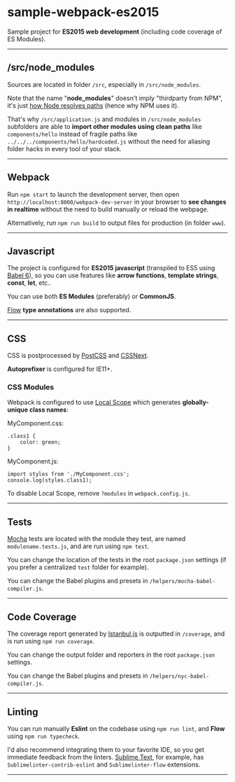 # sample-webpack-es2015

Sample project for **ES2015 web development** (including code coverage of ES Modules).


---

## /src/node_modules

Sources are located in folder `/src`, especially in `/src/node_modules`.

Note that the name "**node_modules**" doesn't imply "thirdparty from NPM", it's just [how Node resolves paths](https://nodejs.org/api/modules.html#modules_loading_from_node_modules_folders) (hence why NPM uses it).

That's why `/src/application.js` and modules in `/src/node_modules` subfolders are able to **import other modules using clean paths** like `components/hello` instead of fragile paths like `../../../components/hello/hardcoded.js` without the need for aliasing folder hacks in every tool of your stack.


---

## Webpack

Run `npm start` to launch the development server, then open `http://localhost:8000/webpack-dev-server` in your browser to **see changes in realtime** without the need to build manually or reload the webpage.

Alternatively, run `npm run build` to output files for production (in folder `www`).


---

## Javascript

The project is configured for **ES2015 javascript** (transpiled to ES5 using [Babel 6](https://babeljs.io)), so you can use features like **arrow functions**, **template strings**, **const**, **let**, etc..

You can use both **ES Modules** (preferably) or **CommonJS**.

[Flow](https://flowtype.org/) **type annotations** are also supported.


---

## CSS

CSS is postprocessed by [PostCSS](http://postcss.org) and [CSSNext](http://cssnext.io).

**Autoprefixer** is configured for IE11+.


### CSS Modules

Webpack is configured to use [Local Scope](https://github.com/webpack/css-loader#css-modules) which generates **globally-unique class names**:

MyComponent.css:

	.class1 {
		color: green;
	}

MyComponent.js:

	import styles from './MyComponent.css';
	console.log(styles.class1);

To disable Local Scope, remove `?modules` in `webpack.config.js`.


---

## Tests

[Mocha](https://mochajs.org) tests are located with the module they test, are named `modulename.tests.js`, and are run using `npm test`.

You can change the location of the tests in the root `package.json` settings (if you prefer a centralized `test` folder for example).

You can change the Babel plugins and presets in `/helpers/mocha-babel-compiler.js`.


---

## Code Coverage

The coverage report generated by [Istanbul.js](https://istanbul.js.org) is outputted in `/coverage`, and is run using `npm run coverage`.

You can change the output folder and reporters in the root `package.json` settings.

You can change the Babel plugins and presets in `/helpers/nyc-babel-compiler.js`.


---

## Linting

You can run manually **Eslint** on the codebase using `npm run lint`, and **Flow** using `npm run typecheck`.

I'd also recommend integrating them to your favorite IDE, so you get immediate feedback from the linters.
[Sublime Text](http://www.sublimetext.com), for example, has `Sublimelinter-contrib-eslint` and `Sublimelinter-flow` extensions.


---

